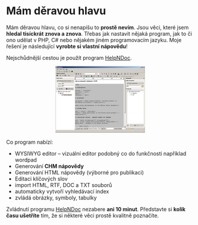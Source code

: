 <!--
title : Mám děravou hlavu
author : Roman Ožana <ozana@omdesign.cz>
date : 16.2.2007 09:39:48
tags : software
-->

# Mám děravou hlavu

Mám děravou hlavu, co si nenapíšu to **prostě nevím**. Jsou věci, které jsem **hledal tisíckrát znova a znova**. Třebas jak nastavit nějaká program, jak to či ono udělat v PHP, C# nebo nějakém jiném programovacím jazyku. Moje řešení je následující **vyrobte si vlastní nápovědu**!

Nejschůdnější cestou je použít program [HelpNDoc][1].

<p style="TEXT-ALIGN: center">
  <a href="helpndoc.jpg" title="Program HelpNDoc"><img height="179" width="241" alt="Program HelpNDoc" title="Program HelpNDoc" src="helpndoc-small.jpg" /></a>
</p>

Co program nabízí:

  * WYSIWYG editor &#8211; vizuální editor podobný co do funkčnosti například wordpad
  * Generování **CHM nápovědy**
  * Generování HTML nápovědy (výborné pro publikaci)
  * Editaci klíčových slov
  * import HTML, RTF, DOC a TXT souborů
  * automaticky vytvoří vyhledávací index
  * zvládá obrázky, symboly, tabulky

Zvládnutí programu [HelpNDoc][1] nezabere **ani 10 minut**. Představte si **kolik času ušetříte** tím, že si některé věci prostě kvalitně poznačíte.

 [1]: http://www.ibe-software.com/products/software/helpndoc/ "HelpNDoc generátor CHM nápovědy"